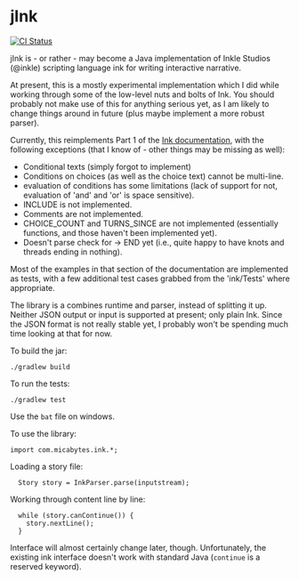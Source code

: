 # jInk

[![CI Status](http://img.shields.io/travis/micabytes/jink.svg?style=flat)](https://travis-ci.org/micabytes/jink)

jInk is - or rather - may become a Java implementation of Inkle Studios (@inkle) scripting language ink for writing interactive narrative.

At present, this is a mostly experimental implementation which I did while working through some of the low-level nuts and bolts of Ink. You should probably not make use of this for anything serious yet, as I am likely to change things around in future (plus maybe implement a more robust parser).

Currently, this reimplements Part 1 of the [Ink documentation](https://github.com/inkle/ink/blob/master/Documentation/WritingWithInk.md), with the following exceptions (that I know of - other things may be missing as well):
- Conditional texts (simply forgot to implement)
- Conditions on choices (as well as the choice text) cannot be multi-line.
- evaluation of conditions has some limitations (lack of support for not, evaluation of 'and' and 'or' is space sensitive).
- INCLUDE is not implemented.
- Comments are not implemented.
- CHOICE_COUNT and TURNS_SINCE are not implemented (essentially functions, and those haven't been implemented yet).
- Doesn't parse check for -> END yet (i.e., quite happy to have knots and threads ending in nothing).

Most of the examples in that section of the documentation are implemented as tests, with a few additional test cases grabbed from the 'ink/Tests' where appropriate.

The library is a combines runtime and parser, instead of splitting it up. Neither JSON output or input is supported at present; only plain Ink. Since the JSON format is not really stable yet, I probably won't be spending much time looking at that for now.

To build the jar:
```
./gradlew build
```

To run the tests:
```
./gradlew test
```
Use the `bat` file on windows.

To use the library:

```
import com.micabytes.ink.*;
```

Loading a story file:
```
  Story story = InkParser.parse(inputstream);
```

Working through content line by line:
```
  while (story.canContinue()) {
    story.nextLine();
  }
```

Interface will almost certainly change later, though. Unfortunately, the existing ink interface doesn't work with standard Java (`continue` is a reserved keyword).


